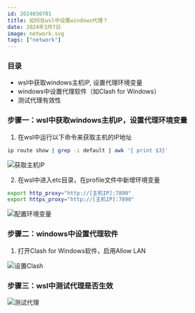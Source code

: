 ```yaml
---
id: 2024030701
title: 如何在wsl中设置windows代理？
date: 2024年3月7日
image: network.svg
tags: ["network"]
---
```



### 目录

 - wsl中获取windows主机IP, 设置代理环境变量
 - windows中设置代理软件（如Clash for Windows）
 - 测试代理有效性


### 步骤一：wsl中获取windows主机IP，设置代理环境变量

1. 在wsl中运行以下命令来获取主机的IP地址

```bash
ip route show | grep -i default | awk '{ print $3}'
```
![获取主机IP](https://loongzxl.com/blogs/20240307获取主机IP.png)

2. 在wsl中进入etc目录，在profile文件中新增环境变量

```bash
export http_proxy="http://[主机IP]:7890"
export https_proxy="http://[主机IP]:7890"
```
![配置环境变量](https://loongzxl.com/blogs/20240307配置环境变量.png)

### 步骤二：windows中设置代理软件

1. 打开Clash for Windows软件，启用Allow LAN

![设置Clash](https://loongzxl.com/blogs/20240307设置Clash软件.png)

### 步骤三：wsl中测试代理是否生效

![测试代理](https://loongzxl.com/blogs/20240307测试代理.png)